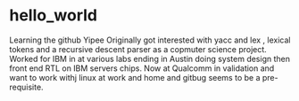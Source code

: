 # hello_world
Learning the github
Yipee 
Originally got interested with yacc and lex , lexical tokens and a recursive descent parser as a copmuter science project.
Worked for IBM in at various labs ending in Austin doing system design then front end RTL on IBM servers chips.
Now at Qualcomm in validation and want to work withj linux at work and home and gitbug seems to be a pre-requisite.
